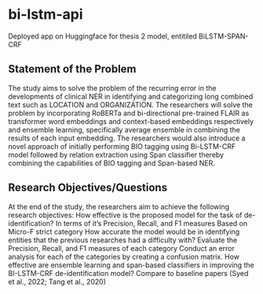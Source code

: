 # bi-lstm-api
Deployed app on Huggingface for thesis 2 model, entitiled BiLSTM-SPAN-CRF

## Statement of the Problem
The study aims to solve the problem of the recurring error in the developments of clinical NER in identifying and categorizing long combined text such as LOCATION and ORGANIZATION. The researchers will solve the problem by incorporating RoBERTa and bi-directional pre-trained FLAIR as transformer word embeddings and context-based embeddings respectively and ensemble learning, specifically average ensemble in combining the results of each input embedding. The researchers would also introduce a novel approach of initially performing BIO tagging using Bi-LSTM-CRF model followed by relation extraction using Span classifier thereby combining the capabilities of BIO tagging and Span-based NER.

## Research Objectives/Questions
At the end of the study, the researchers aim to achieve the following research objectives:
How effective is the proposed model for the task of de-identification?
In terms of it’s Precision, Recall, and F1 measures
Based on Micro-F strict category
How accurate the model would be in identifying entities that the previous researches had a difficulty with?
Evaluate the Precision, Recall, and F1 measures of each category
Conduct an error analysis for each of the categories by creating a confusion matrix.
How effective are ensemble learning and span-based classifiers in improving the BI-LSTM-CRF de-identification model?
Compare to baseline papers (Syed et al., 2022; Tang et al., 2020)


